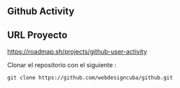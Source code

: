 Github Activity
----------------------

URL Proyecto
------------------
https://roadmap.sh/projects/github-user-activity

Clonar el repositorio con el siguiente :
 ````
 git clone https://github.com/webdesigncuba/github.git
 
 ````


